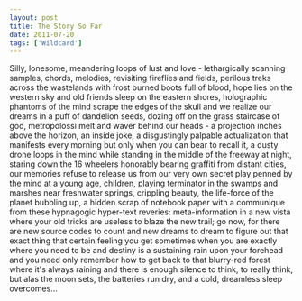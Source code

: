 ```yaml
---
layout: post
title: The Story So Far
date: 2011-07-20
tags: ['Wildcard']
---
```

Silly, lonesome, meandering loops of lust and love - lethargically scanning samples, chords, melodies, revisiting fireflies and fields, perilous treks across the wastelands with frost burned boots full of blood, hope lies on the western sky and old friends sleep on the eastern shores, holographic phantoms of the mind scrape the edges of the skull and we realize our dreams in a puff of dandelion seeds, dozing off on the grass staircase of god, metropolossi melt and waver behind our heads - a projection inches above the horizon, an inside joke, a disgustingly palpable actualization that manifests every morning but only when you can bear to recall it, a dusty drone loops in the mind while standing in the middle of the freeway at night, staring down the 16 wheelers honorably bearing graffiti from distant cities, our memories refuse to release us from our very own secret play penned by the mind at a young age, children, playing terminator in the swamps and marshes near freshwater springs, crippling beauty, the life-force of the planet bubbling up, a hidden scrap of notebook paper with a communique from these hypnagogic hyper-text reveries: meta-information in a new vista where your old tricks are useless to blaze the new trail; go now, for there are new source codes to count and new dreams to dream to figure out that exact thing that certain feeling you get sometimes when you are exactly where you need to be and destiny is a sustaining rain upon your forehead and you need only remember how to get back to that blurry-red forest where it's always raining and there is enough silence to think, to really think, but alas the moon sets, the batteries run dry, and a cold, dreamless sleep overcomes...
